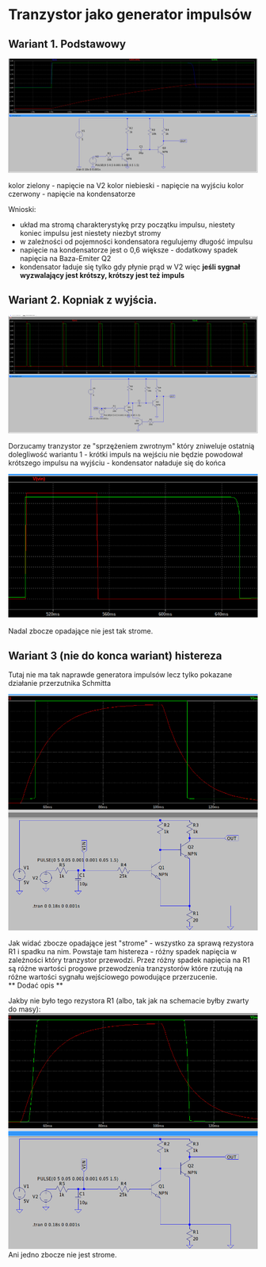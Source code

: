 # Tranzystor jako generator impulsów


## Wariant 1. Podstawowy
![Schemat](img/1.png)

kolor zielony - napięcie na V2
kolor niebieski - napięcie na wyjściu
kolor czerwony - napięcie na kondensatorze

Wnioski:

- układ ma stromą charakterystykę przy początku impulsu, niestety koniec impulsu jest niestety niezbyt stromy  
- w zależności od pojemności kondensatora regulujemy długość impulsu  
- napięcie na kondensatorze jest o 0,6 większe - dodatkowy spadek napięcia na Baza-Emiter Q2  
- kondensator ładuje się tylko gdy płynie prąd w V2 więc **jeśli sygnał wyzwalający jest krótszy, krótszy jest też impuls**

## Wariant 2. Kopniak z wyjścia.

![Schemat](img/2.png)

Dorzucamy tranzystor ze "sprzężeniem zwrotnym" który zniweluje ostatnią dolegliwość wariantu 1 - krótki impuls na wejściu nie będzie powodował krótszego impulsu na wyjściu - kondensator naładuje się do końca

![Schemat](img/3.png)

Nadal zbocze opadające nie jest tak strome.

## Wariant 3 (nie do konca wariant) histereza

Tutaj nie ma tak naprawde generatora impulsów lecz tylko pokazane działanie przerzutnika Schmitta

![Schemat](img/4.png)

Jak widać zbocze opadające jest "strome" - wszystko za sprawą rezystora R1 i spadku na nim. Powstaje tam histereza - różny spadek napięcia w zależności który tranzystor przewodzi. Przez różny spadek napięcia na R1 są różne wartości progowe przewodzenia tranzystorów które rzutują na różne wartości sygnału wejściowego powodujące przerzucenie.  
** Dodać opis **

Jakby nie było tego rezystora R1 (albo, tak jak na schemacie byłby zwarty do masy):
![Schemat](img/5.png)
Ani jedno zbocze nie jest strome.